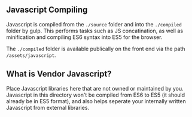 ## Javascript Compiling

Javascript is compiled from the `./source` folder and into the `./compiled` folder by gulp. This performs tasks such as JS concatination, as well as minification and compiling ES6 syntax into ES5 for the browser.

The `./compiled` folder is available publically on the front end via the path `/assets/javascript`.

## What is Vendor Javascript?

Place Javascript libraries here that are not owned or maintained by you. Javascript in this directory won't be compiled from ES6 to ES5 (it should already be in ES5 format), and also helps seperate your internally written Javascript from external libraries.